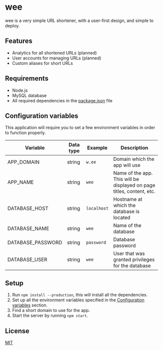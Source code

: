 # wee

wee is a very simple URL shortener, with a user-first design, and simple to deploy.

## Features

- Analytics for all shortened URLs (planned)
- User accounts for managing URLs (planned)
- Custom aliases for short URLs

## Requirements

- Node.js
- MySQL database
- All required dependencies in the [package.json](package.json) file

## Configuration variables

This application will require you to set a few environment variables in order to function properly.

|Variable|Data type|Example|Description|
|--------|---------|-------|-----------|
|APP_DOMAIN|string|`w.ee`|Domain which the app will use|
|APP_NAME|string|`wee`|Name of the app. This will be displayed on page titles, content, etc.|
|DATABASE_HOST|string|`localhost`|Hostname at which the database is located|
|DATABASE_NAME|string|`wee`|Name of the database|
|DATABASE_PASSWORD|string|`password`|Database password|
|DATABASE_USER|string|`wee`|User that was granted privileges for the database|

## Setup

1. Run `npm install --production`, this will install all the dependencies.
2. Set up all the environment variables specified in the [Configuration variables](#configuration-variables) section.
3. Find a short domain to use for the app.
4. Start the server by running `npm start`.

## License

[MIT](LICENSE.txt)